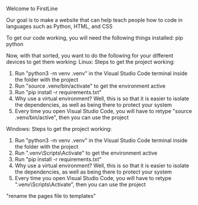Welcome to FirstLine

Our goal is to make a website that can help teach people how to code in languages such as Python, HTML, and CSS


To get our code working, you will need the following things installed:
pip
python

Now, with that sorted, you want to do the following for your different devices to get them working:
Linux:
Steps to get the project working:
  1. Run "python3 -m venv .venv" in the Visual Studio Code terminal inside the folder with the project
  2. Run "source .venv/bin/activate" to get the environment active
  3. Run "pip install -r requirements.txt"
  4. Why use a virtual environment? Well, this is so that it is easier to isolate the dependencies, as well as being there to protect your system
  5. Every time you open Visual Studio Code, you will have to retype "source .venv/bin/active", then you can use the project

Windows:
Steps to get the project working:
  1. Run "python3 -m venv .venv" in the Visual Studio Code terminal inside the folder with the project
  2. Run ".venv\Scripts\Activate" to get the environment active
  3. Run "pip install -r requirements.txt"
  4. Why use a virtual environment? Well, this is so that it is easier to isolate the dependencies, as well as being there to protect your system
  5. Every time you open Visual Studio Code, you will have to retype ".venv\Scripts\Activate", then you can use the project


"rename the pages file to templates"
